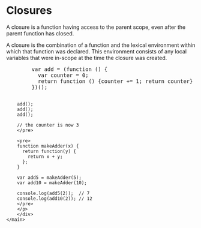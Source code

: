 
<!DOCTYPE html>

<html lang="en" xmlns="http://www.w3.org/1999/xhtml">

<head>
    <meta charset="utf-8" />
    <title>Java Script</title>
    <link rel="stylesheet" href="https://stackpath.bootstrapcdn.com/bootstrap/4.1.1/css/bootstrap.min.css" integrity="sha384-WskhaSGFgHYWDcbwN70/dfYBj47jz9qbsMId/iRN3ewGhXQFZCSftd1LZCfmhktB"
        crossorigin="anonymous">
    <link rel="stylesheet" href="style.css" />
</head>

<body>
    <main role="main" class="container">
        <div class="jumbotron">
            <h1>Closures</h1>
            <p class="lead">
		<p>A closure is a function having access to the parent scope, even after the parent function has closed.</p>
		<p>A closure is the combination of a function and the lexical environment within which that function was declared. This environment consists of any local variables that were in-scope at the time the closure was created.</p>
		<pre>
		var add = (function () {
		  var counter = 0;
		  return function () {counter += 1; return counter}
		})();

		add();
		add();
		add();

		// the counter is now 3
		</pre>
		
		<pre>
		function makeAdder(x) {
		  return function(y) {
		    return x + y;
		  };
		}

		var add5 = makeAdder(5);
		var add10 = makeAdder(10);

		console.log(add5(2));  // 7
		console.log(add10(2)); // 12
		</pre>
	    </p>
        </div>
    </main>
</body>

</html>
